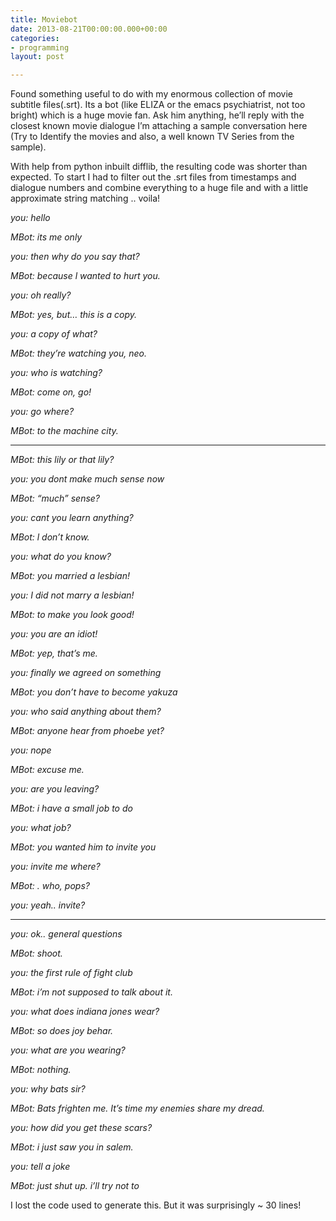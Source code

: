 ```yaml
---
title: Moviebot
date: 2013-08-21T00:00:00.000+00:00
categories:
- programming
layout: post

---
```

Found something useful to do with my enormous collection of movie subtitle files(.srt). Its a bot (like ELIZA or the emacs psychiatrist, not too bright) which is a huge movie fan. Ask him anything, he’ll reply with the closest known movie dialogue I’m attaching a sample conversation here (Try to Identify the movies and also, a well known TV Series from the sample).

With help from python inbuilt difflib, the resulting code was shorter than expected. To start I had to filter out the .srt files from timestamps and dialogue numbers and combine everything to a huge file and with a little approximate string matching .. voila!

*you: hello*

*MBot: its me only*

*you: then why do you say that?*

*MBot: because l wanted to hurt you.*

*you: oh really?*

*MBot: yes, but… this is a copy.*

*you: a copy of what?*

*MBot: they’re watching you, neo.*

*you: who is watching?*

*MBot: come on, go!*

*you: go where?*

*MBot: to the machine city.*

---

*MBot: this lily or that lily?*

*you: you dont make much sense now*

*MBot: “much” sense?*

*you: cant you learn anything?*

*MBot: l don’t know.*

*you: what do you know?*

*MBot: you married a lesbian!*

*you: I did not marry a lesbian!*

*MBot: to make you look good!*

*you: you are an idiot!*

*MBot: yep, that’s me.*

*you: finally we agreed on something*

*MBot: you don’t have to become yakuza*

*you: who said anything about them?*

*MBot: anyone hear from phoebe yet?*

*you: nope*

*MBot: excuse me.*

*you: are you leaving?*

*MBot: i have a small job to do*

*you: what job?*

*MBot: you wanted him to invite you*

*you: invite me where?*

*MBot: . who, pops?*

*you: yeah.. invite?*

---

*you: ok.. general questions*

*MBot: shoot.*

*you: the first rule of fight club*

*MBot: i’m not supposed to talk about it.*

*you: what does indiana jones wear?*

*MBot: so does joy behar.*

*you: what are you wearing?*

*MBot: nothing.*

*you: why bats sir?*

*MBot: Bats frighten me. It’s time my enemies share my dread.*

*you: how did you get these scars?*

*MBot: i just saw you in salem.*

*you: tell a joke*

*MBot: just shut up. i’ll try not to*

I lost the code used to generate this. But it was surprisingly ~ 30 lines!